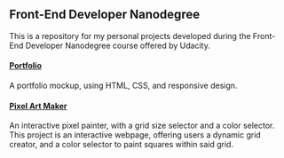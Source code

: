 ## Front-End Developer Nanodegree

This is a repository for my personal projects developed during the Front-End Developer Nanodegree course offered by Udacity.

#### [Portfolio](https://lucasbadur.github.io/Portfolio/)
A portfolio mockup, using HTML, CSS, and responsive design.

#### [Pixel Art Maker](https://lucasbadur.github.io/Pixel-Art-Maker/)
An interactive pixel painter, with a grid size selector and a color selector.
This project is an interactive webpage, offering users a dynamic grid creator, and a color selector to paint squares within said grid.

